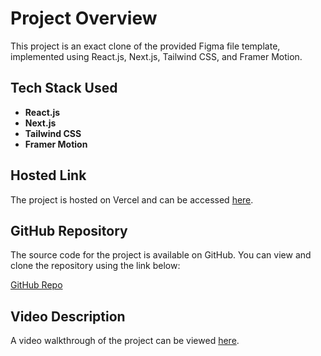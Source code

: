 # Project Overview

This project is an exact clone of the provided Figma file template, implemented using React.js, Next.js, Tailwind CSS, and Framer Motion.

## Tech Stack Used

- **React.js**
- **Next.js**
- **Tailwind CSS**
- **Framer Motion**

## Hosted Link

The project is hosted on Vercel and can be accessed [here](https://aigen-alpha.vercel.app/).

## GitHub Repository

The source code for the project is available on GitHub. You can view and clone the repository using the link below:

[GitHub Repo](https://github.com/Anayverma/AnayVerma-FrontendDeveloper)

## Video Description

A video walkthrough of the project can be viewed [here](https://eu-central.storage.cloudconvert.com/tasks/11d9c117-83a1-4f3c-8cd4-d8952cf59ca3/2024-06-09%2020-32-22.mp4?X-Amz-Algorithm=AWS4-HMAC-SHA256&X-Amz-Content-Sha256=UNSIGNED-PAYLOAD&X-Amz-Credential=cloudconvert-production%2F20240609%2Ffra%2Fs3%2Faws4_request&X-Amz-Date=20240609T151233Z&X-Amz-Expires=86400&X-Amz-Signature=c58a288ac854d5cff613ae89fabe2e5fd2b2c7e685bb29a32bfc10d9a241a822&X-Amz-SignedHeaders=host&response-content-disposition=inline%3B%20filename%3D%222024-06-09%2020-32-22.mp4%22&response-content-type=video%2Fmp4&x-id=GetObject).
